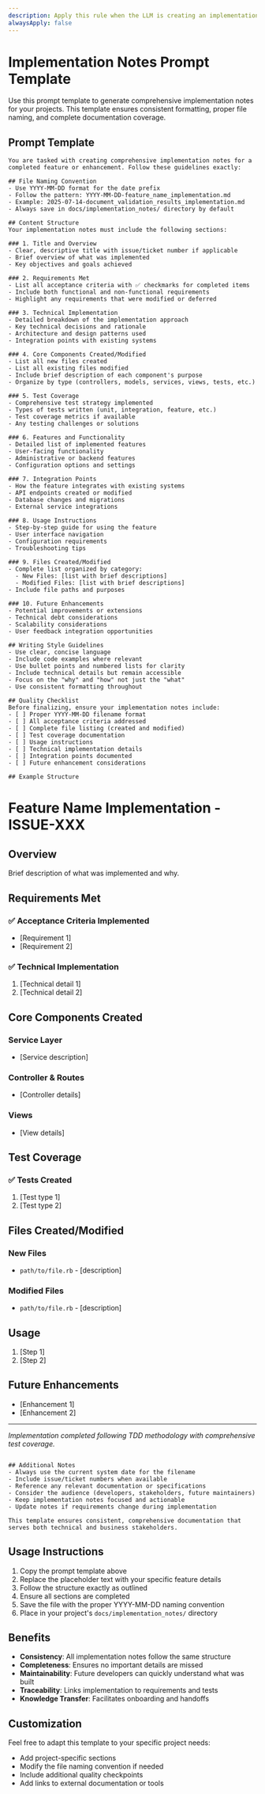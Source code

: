 ```yaml
---
description: Apply this rule when the LLM is creating an implementation plan for a coding request. 
alwaysApply: false
---
```

# Implementation Notes Prompt Template

Use this prompt template to generate comprehensive implementation notes for your projects. This template ensures consistent formatting, proper file naming, and complete documentation coverage.

## Prompt Template

```
You are tasked with creating comprehensive implementation notes for a completed feature or enhancement. Follow these guidelines exactly:

## File Naming Convention
- Use YYYY-MM-DD format for the date prefix
- Follow the pattern: YYYY-MM-DD-feature_name_implementation.md
- Example: 2025-07-14-document_validation_results_implementation.md
- Always save in docs/implementation_notes/ directory by default

## Content Structure
Your implementation notes must include the following sections:

### 1. Title and Overview
- Clear, descriptive title with issue/ticket number if applicable
- Brief overview of what was implemented
- Key objectives and goals achieved

### 2. Requirements Met
- List all acceptance criteria with ✅ checkmarks for completed items
- Include both functional and non-functional requirements
- Highlight any requirements that were modified or deferred

### 3. Technical Implementation
- Detailed breakdown of the implementation approach
- Key technical decisions and rationale
- Architecture and design patterns used
- Integration points with existing systems

### 4. Core Components Created/Modified
- List all new files created
- List all existing files modified
- Include brief description of each component's purpose
- Organize by type (controllers, models, services, views, tests, etc.)

### 5. Test Coverage
- Comprehensive test strategy implemented
- Types of tests written (unit, integration, feature, etc.)
- Test coverage metrics if available
- Any testing challenges or solutions

### 6. Features and Functionality
- Detailed list of implemented features
- User-facing functionality
- Administrative or backend features
- Configuration options and settings

### 7. Integration Points
- How the feature integrates with existing systems
- API endpoints created or modified
- Database changes and migrations
- External service integrations

### 8. Usage Instructions
- Step-by-step guide for using the feature
- User interface navigation
- Configuration requirements
- Troubleshooting tips

### 9. Files Created/Modified
- Complete list organized by category:
  - New Files: [list with brief descriptions]
  - Modified Files: [list with brief descriptions]
- Include file paths and purposes

### 10. Future Enhancements
- Potential improvements or extensions
- Technical debt considerations
- Scalability considerations
- User feedback integration opportunities

## Writing Style Guidelines
- Use clear, concise language
- Include code examples where relevant
- Use bullet points and numbered lists for clarity
- Include technical details but remain accessible
- Focus on the "why" and "how" not just the "what"
- Use consistent formatting throughout

## Quality Checklist
Before finalizing, ensure your implementation notes include:
- [ ] Proper YYYY-MM-DD filename format
- [ ] All acceptance criteria addressed
- [ ] Complete file listing (created and modified)
- [ ] Test coverage documentation
- [ ] Usage instructions
- [ ] Technical implementation details
- [ ] Integration points documented
- [ ] Future enhancement considerations

## Example Structure
```
# Feature Name Implementation - ISSUE-XXX

## Overview
Brief description of what was implemented and why.

## Requirements Met
### ✅ Acceptance Criteria Implemented
- [Requirement 1]
- [Requirement 2]

### ✅ Technical Implementation
1. [Technical detail 1]
2. [Technical detail 2]

## Core Components Created

### Service Layer
- [Service description]

### Controller & Routes
- [Controller details]

### Views
- [View details]

## Test Coverage
### ✅ Tests Created
1. [Test type 1]
2. [Test type 2]

## Files Created/Modified

### New Files
- `path/to/file.rb` - [description]

### Modified Files
- `path/to/file.rb` - [description]

## Usage
1. [Step 1]
2. [Step 2]

## Future Enhancements
- [Enhancement 1]
- [Enhancement 2]

---

*Implementation completed following TDD methodology with comprehensive test coverage.*
```

## Additional Notes
- Always use the current system date for the filename
- Include issue/ticket numbers when available
- Reference any relevant documentation or specifications
- Consider the audience (developers, stakeholders, future maintainers)
- Keep implementation notes focused and actionable
- Update notes if requirements change during implementation

This template ensures consistent, comprehensive documentation that serves both technical and business stakeholders.
```

## Usage Instructions

1. Copy the prompt template above
2. Replace the placeholder text with your specific feature details
3. Follow the structure exactly as outlined
4. Ensure all sections are completed
5. Save the file with the proper YYYY-MM-DD naming convention
6. Place in your project's `docs/implementation_notes/` directory

## Benefits

- **Consistency**: All implementation notes follow the same structure
- **Completeness**: Ensures no important details are missed
- **Maintainability**: Future developers can quickly understand what was built
- **Traceability**: Links implementation to requirements and tests
- **Knowledge Transfer**: Facilitates onboarding and handoffs

## Customization

Feel free to adapt this template to your specific project needs:
- Add project-specific sections
- Modify the file naming convention if needed
- Include additional quality checkpoints
- Add links to external documentation or tools 
